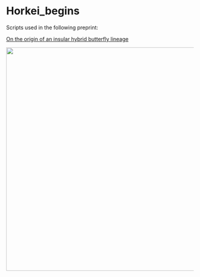# Horkei_begins

Scripts used in the following preprint:

[On the origin of an insular hybrid butterfly lineage]([url](https://www.biorxiv.org/content/10.1101/2024.10.17.618839v1.abstract))

<image src="https://github.com/JesperBoman/Horkei_begins/blob/main/GH_bg_2.png" width="600">
